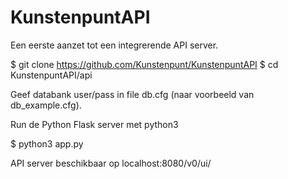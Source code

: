 # KunstenpuntAPI

Een eerste aanzet tot een integrerende API server.

$ git clone https://github.com/Kunstenpunt/KunstenpuntAPI
$ cd KunstenpuntAPI/api

Geef databank user/pass in file db.cfg (naar voorbeeld van db_example.cfg).

Run de Python Flask server met python3

$ python3 app.py

API server beschikbaar op localhost:8080/v0/ui/
